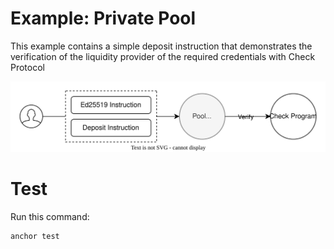 # Example: Private Pool
This example contains a simple deposit instruction that demonstrates the verification of the liquidity provider of the required credentials with Check Protocol

![Private Pool](./private-pool.svg)

# Test
Run this command:
```
anchor test
```



